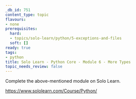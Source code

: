 ```yaml
---
_db_id: 751
content_type: topic
flavours:
- none
prerequisites:
  hard:
  - topics/solo-learn/python/5-exceptions-and-files
  soft: []
ready: true
tags:
- python
title: Solo Learn - Python Core - Module 6 - More Types
topic_needs_review: false
---
```


Complete the above-mentioned module on Solo Learn.

https://www.sololearn.com/Course/Python/
